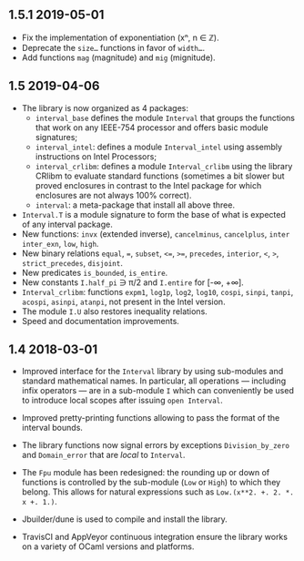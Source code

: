 1.5.1 2019-05-01
----------------

- Fix the implementation of exponentiation (xⁿ, n ∈ ℤ).
- Deprecate the `size…` functions in favor of `width…`.
- Add functions `mag` (magnitude) and `mig` (mignitude).

1.5 2019-04-06
--------------

- The library is now organized as 4 packages:
  - `interval_base` defines the module `Interval` that groups the
    functions that work on any IEEE-754 processor and offers
	basic module signatures;
  - `interval_intel`: defines a module `Interval_intel` using assembly
    instructions on Intel Processors;
  - `interval_crlibm`: defines a module `Interval_crlibm` using the
    library CRlibm to evaluate standard functions (sometimes a bit
    slower but proved enclosures in contrast to the Intel package for
    which enclosures are not always 100% correct).
  - `interval`: a meta-package that install all above three.
- `Interval.T` is a module signature to form the base of what is
  expected of any interval package.
- New functions: `invx` (extended inverse), `cancelminus`,
  `cancelplus`, `inter` `inter_exn`, `low`, `high`.
- New binary relations `equal`, `=`, `subset`, `<=`, `>=`, `precedes`,
  `interior`, `<`, `>`, `strict_precedes`, `disjoint`.
- New predicates `is_bounded`, `is_entire`.
- New constants `I.half_pi` ∋ π/2 and `I.entire` for [-∞, +∞].
- `Interval_crlibm`: functions `expm1`, `log1p`, `log2`, `log10`,
  `cospi`, `sinpi`, `tanpi`, `acospi`, `asinpi`, `atanpi`, not present
  in the Intel version.
- The module `I.U` also restores inequality relations.
- Speed and documentation improvements.

1.4 2018-03-01
--------------

- Improved interface for the `Interval` library by using sub-modules
  and standard mathematical names.  In particular, all operations —
  including infix operators — are in a sub-module `I` which can
  conveniently be used to introduce local scopes after issuing `open
  Interval`.

- Improved pretty-printing functions allowing to pass the format of
  the interval bounds.

- The library functions now signal errors by exceptions
  `Division_by_zero` and `Domain_error` that are *local* to
  `Interval`.

- The `Fpu` module has been redesigned: the rounding up or down of
  functions is controlled by the sub-module (`Low` or `High`) to which
  they belong.  This allows for natural expressions such as
  `Low.(x**2. +. 2. *. x +. 1.)`.

- Jbuilder/dune is used to compile and install the library.

- TravisCI and AppVeyor continuous integration ensure the library
  works on a variety of OCaml versions and platforms.
